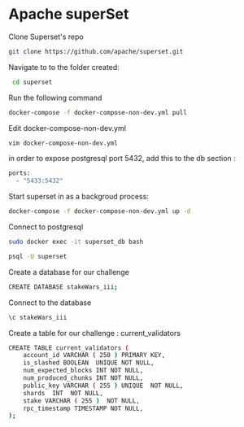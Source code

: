 

# Apache superSet
 
  Clone Superset's repo 
 
  ```bash
  git clone https://github.com/apache/superset.git
  ```
 
 Navigate to to the folder created:  
 
```bash
 cd superset
```
 
Run the following command 
  
 ```bash 
docker-compose -f docker-compose-non-dev.yml pull
```

Edit docker-compose-non-dev.yml
 
 ```bash 
 vim docker-compose-non-dev.yml
 ```
  
  in order to expose postgresql port 5432,  add this to the db section :
  
  ```bash
  ports:
    - "5433:5432"
  ```
  
  Start superset in as a backgroud process:

```bash
docker-compose -f docker-compose-non-dev.yml up -d 
```



Connect to postgresql 
```bash
sudo docker exec -it superset_db bash

psql -U superset

```

Create a database for our challenge 

```bash
CREATE DATABASE stakeWars_iii;
```
Connect to  the database 

```bash
\c stakeWars_iii
```

Create a table for our challenge : current_validators

```bash
CREATE TABLE current_validators (
	account_id VARCHAR ( 250 ) PRIMARY KEY,
	is_slashed BOOLEAN  UNIQUE NOT NULL,
	num_expected_blocks INT NOT NULL,
	num_produced_chunks INT NOT NULL,
	public_key VARCHAR ( 255 ) UNIQUE  NOT NULL,
	shards  INT  NOT NULL,
	stake VARCHAR ( 255 )  NOT NULL,
	rpc_timestamp TIMESTAMP NOT NULL,
);
```





